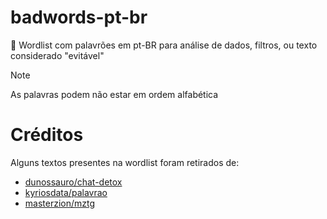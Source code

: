 # badwords-pt-br
💬 Wordlist com palavrões em pt-BR para análise de dados, filtros, ou texto considerado "evitável"

> [!NOTE]
> As palavras podem não estar em ordem alfabética

# Créditos

Alguns textos presentes na wordlist foram retirados de:
- [dunossauro/chat-detox](https://github.com/dunossauro/chat-detox)
- [kyriosdata/palavrao](https://github.com/kyriosdata/palavrao)
- [masterzion/mztg](https://github.com/masterzion/mztg)
